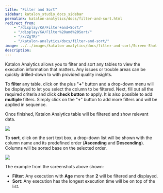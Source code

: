 ```yaml
---
title: "Filter and Sort" 
sidebar: katalon_studio_docs_sidebar
permalink: katalon-analytics/docs/filter-and-sort.html 
redirect_from:
    - "/display/KA/Filter+and+Sort/"
    - "/display/KA/Filter%20and%20Sort/"
    - "/x/ZgTR/"
    - "/katalon-analytics/docs/filter-and-sort/"
image: ../../images/katalon-analytics/docs/filter-and-sort/Screen-Shot-2018-05-30-at-2.07.20-PM.png
description: 
---
```

Katalon Analytics allows you to filter and sort any tables to view the execution information that matters. Any issues or trouble areas can be quickly drilled-down to with provided quality insights.

To **filter** any table, click on the plus "**+**" button and a drop-down menu will be displayed to let you select the column to be filtered. Next, fill out all the required criteria and click **check button** to apply. It is also possible to add **multiple** filters. Simply click on the "**+**" button to add more filters and will be applied in sequence. 

Once finished, Katalon Analytics table will be filtered and show relevant data.

![](../../images/katalon-analytics/docs/filter-and-sort/Screen-Shot-2018-05-30-at-2.07.20-PM.png)

To **sort**, click on the sort text box, a drop-down list will be shown with the column name and its predefined order (**Ascending** and **Descending**). Columns will be sorted base on the selected order. 

![](../../images/katalon-analytics/docs/filter-and-sort/Screen-Shot-2018-05-30-at-2.08.07-PM.png)

The example from the screenshots above shown:

*   **Filter**: Any execution with **Age** more than **2** will be filtered and displayed.
*   **Sort**: Any execution has the longest execution time will be on top of the list.